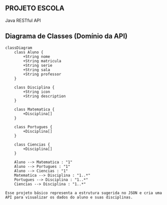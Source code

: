 ## PROJETO ESCOLA

Java RESTful API

## Diagrama de Classes (Domínio da API)

```mermaid
classDiagram
    class Aluno {
        +String nome
        +String matricula
        +String serie
        +String sala
        +String professor
    }

    class Disciplina {
        +String icon
        +String description
    }

    class Matematica {
        +Disciplina[]
    }

    class Portugues {
        +Disciplina[]
    }

    class Ciencias {
        +Disciplina[]
    }

    Aluno --> Matematica : "1"
    Aluno --> Portugues : "1"
    Aluno --> Ciencias : "1"
    Matematica --> Disciplina : "1..*"
    Portugues --> Disciplina : "1..*"
    Ciencias --> Disciplina : "1..*"
```
    Esse projeto básico representa a estrutura sugerida no JSON e cria uma API para visualizar os dados do aluno e suas disciplinas.